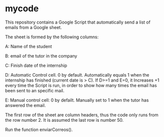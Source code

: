 # mycode
This repository contains a Google Script that automatically send a list of emails from a Google sheet.

The sheet is formed by the following columns:

A: Name of the student

B: email of the tutor in the company

C: Finish date of the internship

D: Automatic Control cell. 0 by default. Automatically equals 1 when the internship has finished (current date is > C). 
   If D>=1 and E=0, it Increases +1 every time the Script is run, in order to show how many times the email has been sent to an specific mail.

E: Manual control cell: 0 by defailt. Manually set to 1 when the tutor has answered the email.

The first row of the sheet are column headers, thus the code only runs from the row number 2. It is assumed the last row is number 50.

Run the function enviarCorreos().
